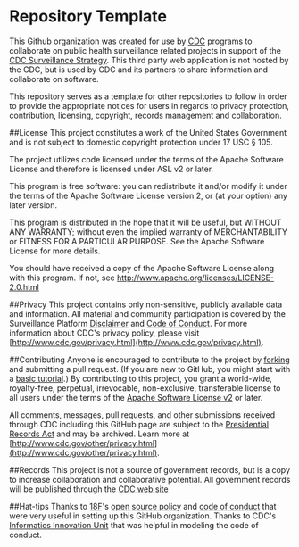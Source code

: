 # Repository Template
This Github organization was created for use by [CDC](http://www.cdc.gov) programs to collaborate on public health surveillance related projects in support of the [CDC Surveillance Strategy](http://www.cdc.gov/surveillance). This third party web application is not hosted by the CDC, but is used by CDC and its partners to share information and collaborate on software.

This repository serves as a template for other repositories to follow in order to provide the appropriate notices for users in regards to privacy protection, contribution, licensing, copyright, records management and collaboration.

##License
This project constitutes a work of the United States Government and is not subject to domestic copyright protection under 17 USC § 105.

The project utilizes code licensed under the terms of the Apache Software License and therefore is licensed under ASL v2 or later.

This program is free software: you can redistribute it and/or modify it under the terms of the Apache Software License version 2, or (at your option) any later version.

This program is distributed in the hope that it will be useful, but WITHOUT ANY WARRANTY; without even the implied warranty of MERCHANTABILITY or FITNESS FOR A PARTICULAR PURPOSE. See the Apache Software License for more details.

You should have received a copy of the Apache Software License along with this program. If not, see http://www.apache.org/licenses/LICENSE-2.0.html

##Privacy
This project contains only non-sensitive, publicly available data and information. All material and community participation is covered by the Surveillance Platform [Disclaimer](https://github.com/CDCgov/template/blob/master/DISCLAIMER.md) and [Code of Conduct](https://github.com/CDCgov/template/blob/master/code-of-conduct.md). For more information about CDC's privacy policy, please visit [http://www.cdc.gov/privacy.html](http://www.cdc.gov/privacy.html).

##Contributing
Anyone is encouraged to contribute to the project by [forking](https://help.github.com/articles/fork-a-repo) and submitting a pull request. (If you are new to GitHub, you might start with a [basic tutorial](https://help.github.com/articles/set-up-git).) 
By contributing to this project, you grant a world-wide, royalty-free, perpetual, irrevocable, non-exclusive, transferable license to all users under the terms of the [Apache Software License v2](http://www.apache.org/licenses/LICENSE-2.0.html) or later.

All comments, messages, pull requests, and other submissions received through CDC including this GitHub page are subject to the [Presidential Records Act](http://www.archives.gov/about/laws/presidential-records.html) and may be archived. Learn more at [http://www.cdc.gov/other/privacy.html](http://www.cdc.gov/other/privacy.html).

##Records
This project is not a source of government records, but is a copy to increase collaboration and collaborative potential. All government records will be published through the [CDC web site](http://www.cdc.gov.)

##Hat-tips
Thanks to [18F](https://18f.gsa.gov/)'s [open source policy](https://github.com/18F/open-source-policy) and [code of conduct](https://github.com/CDCgov/code-of-conduct/blob/master/code-of-conduct.md) that were very useful in setting up this GitHub organization. Thanks to CDC's [Informatics Innovation Unit](http://www.phiresearchlab.org/?page_id=1715) that was helpful in modeling the code of conduct.
